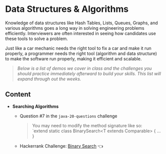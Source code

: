 # Data Structures & Algorithms
Knowledge of data structures like Hash Tables, Lists, Queues, Graphs, and various algorithms goes a long way in solving engineering problems efficiently.  Interviewers are often interested in seeing how candidates use these tools to solve a problem. 

Just like a car mechanic needs the right tool to fix a car and make it run properly, a programmer needs the right tool (algorithm and data structure) to make the software run properly, making it efficient and scalable.

> *Below is a list of demos we cover in class and the challenges you should practice immediately afterward to build your skills.  This list will expand through out the weeks.*

## Content
- **Searching Algorithms**
  - Question #7 in the `java-20-questions` challenge
    > You may need to modify the method signature like so: <br>
    > `extend static class BinarySearch<T extends Comparable<T>> { ... }
  
  - Hackerrank Challenge: [Binary Search](https://www.hackerrank.com/contests/launchpad-1-winter-challenge/challenges/binary-search-basic/problem) 👈 

<br>
